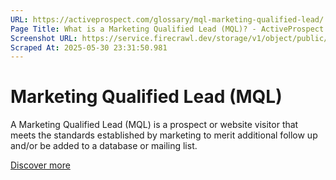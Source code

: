 ```yaml
---
URL: https://activeprospect.com/glossary/mql-marketing-qualified-lead/
Page Title: What is a Marketing Qualified Lead (MQL)? - ActiveProspect
Screenshot URL: https://service.firecrawl.dev/storage/v1/object/public/media/screenshot-5e2f7fd1-602b-42b4-bb4b-cdacc3c28abc.png
Scraped At: 2025-05-30 23:31:50.981
---
```

# Marketing Qualified Lead (MQL)

A Marketing Qualified Lead (MQL) is a prospect or website visitor that meets the standards established by marketing to merit additional follow up and/or be added to a database or mailing list.

[Discover more](https://activeprospect.com/blog/sales-leads-vs-marketing-leads/)


